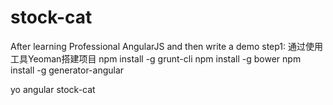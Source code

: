 # stock-cat
After learning Professional AngularJS and then write a demo 
step1: 通过使用工具Yeoman搭建项目
    npm install -g grunt-cli
    npm install -g bower
    npm install -g generator-angular
    
   yo angular stock-cat
